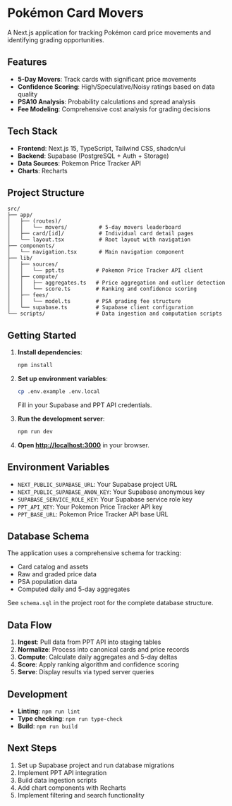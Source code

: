 # Pokémon Card Movers

A Next.js application for tracking Pokémon card price movements and identifying grading opportunities.

## Features

- **5-Day Movers**: Track cards with significant price movements
- **Confidence Scoring**: High/Speculative/Noisy ratings based on data quality
- **PSA10 Analysis**: Probability calculations and spread analysis
- **Fee Modeling**: Comprehensive cost analysis for grading decisions

## Tech Stack

- **Frontend**: Next.js 15, TypeScript, Tailwind CSS, shadcn/ui
- **Backend**: Supabase (PostgreSQL + Auth + Storage)
- **Data Sources**: Pokemon Price Tracker API
- **Charts**: Recharts

## Project Structure

```
src/
├── app/
│   ├── (routes)/
│   │   └── movers/          # 5-day movers leaderboard
│   ├── card/[id]/           # Individual card detail pages
│   └── layout.tsx           # Root layout with navigation
├── components/
│   └── navigation.tsx       # Main navigation component
├── lib/
│   ├── sources/
│   │   └── ppt.ts          # Pokemon Price Tracker API client
│   ├── compute/
│   │   ├── aggregates.ts   # Price aggregation and outlier detection
│   │   └── score.ts        # Ranking and confidence scoring
│   ├── fees/
│   │   └── model.ts        # PSA grading fee structure
│   └── supabase.ts         # Supabase client configuration
└── scripts/                # Data ingestion and computation scripts
```

## Getting Started

1. **Install dependencies**:
   ```bash
   npm install
   ```

2. **Set up environment variables**:
   ```bash
   cp .env.example .env.local
   ```
   Fill in your Supabase and PPT API credentials.

3. **Run the development server**:
   ```bash
   npm run dev
   ```

4. **Open [http://localhost:3000](http://localhost:3000)** in your browser.

## Environment Variables

- `NEXT_PUBLIC_SUPABASE_URL`: Your Supabase project URL
- `NEXT_PUBLIC_SUPABASE_ANON_KEY`: Your Supabase anonymous key
- `SUPABASE_SERVICE_ROLE_KEY`: Your Supabase service role key
- `PPT_API_KEY`: Your Pokemon Price Tracker API key
- `PPT_BASE_URL`: Pokemon Price Tracker API base URL

## Database Schema

The application uses a comprehensive schema for tracking:
- Card catalog and assets
- Raw and graded price data
- PSA population data
- Computed daily and 5-day aggregates

See `schema.sql` in the project root for the complete database structure.

## Data Flow

1. **Ingest**: Pull data from PPT API into staging tables
2. **Normalize**: Process into canonical cards and price records
3. **Compute**: Calculate daily aggregates and 5-day deltas
4. **Score**: Apply ranking algorithm and confidence scoring
5. **Serve**: Display results via typed server queries

## Development

- **Linting**: `npm run lint`
- **Type checking**: `npm run type-check`
- **Build**: `npm run build`

## Next Steps

1. Set up Supabase project and run database migrations
2. Implement PPT API integration
3. Build data ingestion scripts
4. Add chart components with Recharts
5. Implement filtering and search functionality